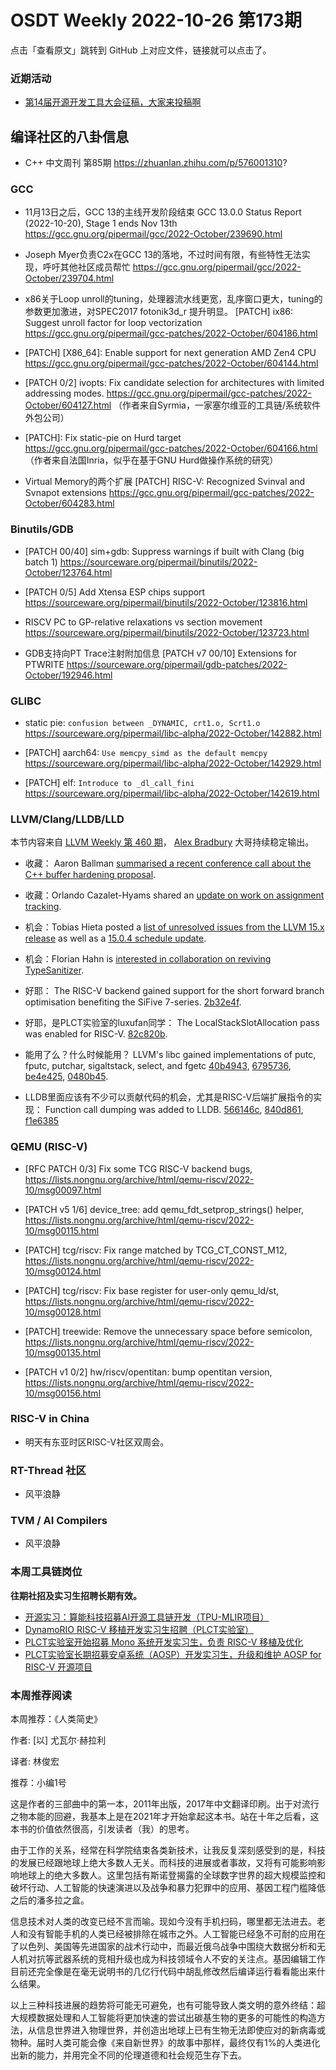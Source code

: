 # OSDT Weekly 2022-10-26 第173期

点击「查看原文」跳转到 GitHub 上对应文件，链接就可以点击了。

### 近期活动

- [第14届开源开发工具大会征稿，大家来投稿啊](https://mp.weixin.qq.com/s/I25TlhxEShobfCKElRHNgg)

## 编译社区的八卦信息

- C++ 中文周刊 第85期 https://zhuanlan.zhihu.com/p/576001310?

### GCC

- 11月13日之后，GCC 13的主线开发阶段结束
  GCC 13.0.0 Status Report (2022-10-20), Stage 1 ends Nov 13th
  https://gcc.gnu.org/pipermail/gcc/2022-October/239690.html

- Joseph Myer负责C2x在GCC 13的落地，不过时间有限，有些特性无法实现，呼吁其他社区成员帮忙
  https://gcc.gnu.org/pipermail/gcc/2022-October/239704.html

- x86关于Loop unroll的tuning，处理器流水线更宽，乱序窗口更大，tuning的参数更加激进，对SPEC2017 fotonik3d_r 提升明显。
 [PATCH] ix86: Suggest unroll factor for loop vectorization
  https://gcc.gnu.org/pipermail/gcc-patches/2022-October/604186.html

- [PATCH] [X86_64]: Enable support for next generation AMD Zen4 CPU
  https://gcc.gnu.org/pipermail/gcc-patches/2022-October/604144.html

- [PATCH 0/2] ivopts: Fix candidate selection for architectures with limited addressing modes.
  https://gcc.gnu.org/pipermail/gcc-patches/2022-October/604127.html
  （作者来自Syrmia，一家塞尔维亚的工具链/系统软件外包公司）

- [PATCH]: Fix static-pie on Hurd target
  https://gcc.gnu.org/pipermail/gcc-patches/2022-October/604166.html
  （作者来自法国Inria，似乎在基于GNU Hurd做操作系统的研究）

- Virtual Memory的两个扩展
  [PATCH] RISC-V: Recognized Svinval and Svnapot extensions
  https://gcc.gnu.org/pipermail/gcc-patches/2022-October/604283.html


### Binutils/GDB

- [PATCH 00/40] sim+gdb: Suppress warnings if built with Clang (big batch 1)
  https://sourceware.org/pipermail/binutils/2022-October/123764.html

- [PATCH 0/5] Add Xtensa ESP chips support
  https://sourceware.org/pipermail/binutils/2022-October/123816.html

- RISCV PC to GP-relative relaxations vs section movement
  https://sourceware.org/pipermail/binutils/2022-October/123723.html

- GDB支持向PT Trace注射附加信息
  [PATCH v7 00/10] Extensions for PTWRITE
  https://sourceware.org/pipermail/gdb-patches/2022-October/192946.html

### GLIBC

- static pie: `confusion between _DYNAMIC, crt1.o, Scrt1.o`
  https://sourceware.org/pipermail/libc-alpha/2022-October/142882.html

- [PATCH] aarch64: `Use memcpy_simd as the default memcpy`
  https://sourceware.org/pipermail/libc-alpha/2022-October/142929.html

- [PATCH] elf: `Introduce to _dl_call_fini`
  https://sourceware.org/pipermail/libc-alpha/2022-October/142619.html

### LLVM/Clang/LLDB/LLD

本节内容来自 [LLVM Weekly 第 460 期](http://llvmweekly.org/issue/460)，
[Alex Bradbury](https://www.linkedin.com/in/alex-bradbury/) 大哥持续稳定输出。

* 收藏： Aaron Ballman [summarised a recent conference call about the C++ buffer hardening proposal](https://discourse.llvm.org/t/rfc-c-buffer-hardening/65734/67).

* 收藏：Orlando Cazalet-Hyams shared an [update on work on assignment tracking](https://discourse.llvm.org/t/rfc-assignment-tracking-a-better-way-of-specifying-variable-locations-in-ir/62367/24).

* 机会：Tobias Hieta posted a [list of unresolved issues from the LLVM 15.x release](https://discourse.llvm.org/t/unresolved-issues-from-the-llvm-15-x-release/66071) as well as a [15.0.4 schedule update](https://discourse.llvm.org/t/llvm-15-0-4-release-schedule-update/66099).

* 机会：Florian Hahn is [interested in collaboration on reviving TypeSanitizer](https://discourse.llvm.org/t/reviving-typesanitizer-a-sanitizer-to-catch-type-based-aliasing-violations/66092).

* 好耶： The RISC-V backend gained support for the short forward branch optimisation benefiting the SiFive 7-series.  [2b32e4f](https://reviews.llvm.org/rG2b32e4f98b4f).

* 好耶，是PLCT实验室的luxufan同学： The LocalStackSlotAllocation pass was enabled for RISC-V.
  [82c820b](https://reviews.llvm.org/rG82c820b95cf7).

* 能用了么？什么时候能用？ LLVM's libc gained implementations of putc, fputc, putchar, sigaltstack, select, and fgetc [40b4943](https://reviews.llvm.org/rG40b494396b65),
  [6795736](https://reviews.llvm.org/rG67957368ae97),
  [be4e425](https://reviews.llvm.org/rGbe4e425758af),
  [0480b45](https://reviews.llvm.org/rG0480b45e9eab).

* LLDB里面应该有不少可以贡献代码的机会，尤其是RISC-V后端扩展指令的实现： Function call dumping was added to LLDB.
  [566146c](https://reviews.llvm.org/rG566146c03b05),
  [840d861](https://reviews.llvm.org/rG840d861d6e52),
  [f1e6385](https://reviews.llvm.org/rGf1e63855b08e)

### QEMU (RISC-V)

- [RFC PATCH 0/3] Fix some TCG RISC-V backend bugs,
  https://lists.nongnu.org/archive/html/qemu-riscv/2022-10/msg00097.html

- [PATCH v5 1/6\] device_tree: add qemu_fdt_setprop_strings() helper,
  https://lists.nongnu.org/archive/html/qemu-riscv/2022-10/msg00115.html

- [PATCH] tcg/riscv: Fix range matched by TCG_CT_CONST_M12,
  https://lists.nongnu.org/archive/html/qemu-riscv/2022-10/msg00124.html

- [PATCH] tcg/riscv: Fix base register for user-only qemu_ld/st,
  https://lists.nongnu.org/archive/html/qemu-riscv/2022-10/msg00128.html

- [PATCH] treewide: Remove the unnecessary space before semicolon,
  https://lists.nongnu.org/archive/html/qemu-riscv/2022-10/msg00135.html

- [PATCH v1 0/2] hw/riscv/opentitan: bump opentitan version,
  https://lists.nongnu.org/archive/html/qemu-riscv/2022-10/msg00156.html

### RISC-V in China

- 明天有东亚时区RISC-V社区双周会。

### RT-Thread 社区

- 风平浪静

### TVM / AI Compilers

- 风平浪静

### 本周工具链岗位

**往期社招及实习生招聘长期有效。**

- [开源实习：算能科技招募AI开源工具链开发（TPU-MLIR项目）](https://mp.weixin.qq.com/s/IBJh0ip4k11PzIMZecsWSw)
- [DynamoRIO RISC-V 移植开发实习生招聘（PLCT实验室）](https://mp.weixin.qq.com/s/J_5TjT6DOqeOXJXQI5VQxw)
- [PLCT实验室开始招募 Mono 系统开发实习生，负责 RISC-V 移植及优化](https://mp.weixin.qq.com/s/whEW7Hay1jIP1tBzIPay1A)
- [PLCT实验室长期招募安卓系统（AOSP）开发实习生，升级和维护 AOSP for RISC-V 开源项目](https://mp.weixin.qq.com/s/dJP2cEB1nex2inR5c-cJog)

### 本周推荐阅读

本周推荐：《人类简史》

作者: [以] 尤瓦尔·赫拉利

译者: 林俊宏

推荐：小编1号

这是作者的三部曲中的第一本，2011年出版，2017年中文翻译印刷。出于对流行之物本能的回避，我基本上是在2021年才开始拿起这本书。站在十年之后看，这本书的价值依然很高，引发读者（我）的思考。

由于工作的关系，经常在科学院结束各类新技术，让我反复深刻感受到的是，科技的发展已经跟地球上绝大多数人无关。而科技的进展或者事故，又将有可能影响影响地球上的绝大多数人。这里包括有斯诺登揭露的全球数字世界的超大规模监控和破坏行动、人工智能的快速演进以及战争和暴力犯罪中的应用、基因工程门槛降低之后的潘多拉之盒。

信息技术对人类的改变已经不言而喻。现如今没有手机扫码，哪里都无法进去。老人和没有智能手机的人类已经被排除在城市之外。人工智能已经急不可耐的应用在了以色列、美国等先进国家的战术行动中，而最近俄乌战争中围绕大数据分析和无人机对抗等武器系统的竞相升级也成为科技领域令人不安的关注点。基因编辑工作目前还完全像是在毫无说明书的几亿行代码中胡乱修改然后编译运行看看能出来什么结果。

以上三种科技进展的趋势将可能无可避免，也有可能导致人类文明的意外终结：超大规模数据处理和人工智能将更加快速的尝试出碳基生物的更多的可能性的构造方法，从信息世界进入物理世界，并创造出地球上已有生物无法即使应对的新病毒或物种。届时人类可能会像《来自新世界》的故事中那样，最终仅有1%的人类进化出新的能力，并用完全不同的伦理道德和社会规范生存下去。
